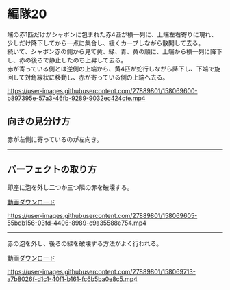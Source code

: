 # 編隊20  
端の赤1匹だけがシャボンに包まれた赤4匹が横一列に、上端左右寄りに現れ、少しだけ降下してから一点に集合し、緩くカーブしながら散開して去る。  
続いて、シャボン赤の側から見て黄、緑、青、黄の順に、上端から横一列に降下し、赤の後ろで静止したのち上昇して去る。  
赤が寄っている側とは逆側の上端から、黄4匹が蛇行しながら降下し、下端で旋回して対角線状に移動し、赤が寄っている側の上端へ去る。  

https://user-images.githubusercontent.com/27889801/158069600-b897395e-57a3-46fb-9289-9032ec424cfe.mp4

## 向きの見分け方   
赤が左側に寄っているのが左向き。
___  
## パーフェクトの取り方  
即座に泡を外し二つか三つ隣の赤を破壊する。  
  
[動画ダウンロード](media/H264/form20perR.mp4?raw=true)

https://user-images.githubusercontent.com/27889801/158069605-55bdb156-03fd-4406-8989-c9a35588e754.mp4

___
赤の泡を外し、後ろの緑を破壊する方法がよく行われる。  

[動画ダウンロード](media/H264/form20perG.mp4?raw=true)

https://user-images.githubusercontent.com/27889801/158069713-a7b8026f-d1c1-40f1-b161-fc6b5ba0e8c5.mp4

